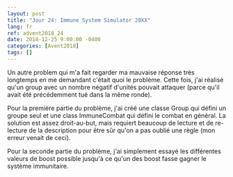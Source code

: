 ```yaml
---
layout: post
title: "Jour 24: Immune System Simulator 20XX"
lang: fr
ref: advent2018_24
date: 2018-12-25 9:00:00 -0400
categories: [Avent2018]
tags: []
---
```

Un autre problem qui m'a fait regarder ma mauvaise réponse très longtemps en me demandant c'était quoi le problème. Cette fois, j'ai réalisé qu'un group avec un nombre négatif d'unités pouvait attaquer (parce qu'il avait été précédemment tué dans la même ronde).

Pour la première partie du problème, j'ai créé une classe Group qui défini un groupe seul et une class ImmuneCombat qui défini le combat en général. La solution est assez droit-au-but, mais requiert beaucoup de lecture et de re-lecture de la description pour être sûr qu'on a pas oublié une règle (mon erreur venait de ceci).

Pour la seconde partie du problème, j'ai simplement essayé les différentes valeurs de boost possible jusqu'à ce qu'un des boost fasse gagner le système immunitaire.